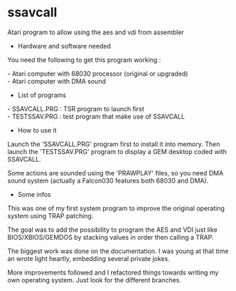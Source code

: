 # ssavcall

Atari program to allow using the aes and vdi from assembler

* Hardware and software needed

You need the following to get this program working :

\- Atari computer with 68030 processor (original or upgraded)<br>
\- Atari computer with DMA sound<br>

* List of programs

\- SSAVCALL.PRG : TSR program to launch first<br>
\- TESTSSAV.PRG : test program that make use of SSAVCALL<br>

* How to use it

Launch the 'SSAVCALL.PRG' program first to install it into memory. Then launch the 'TESTSSAV.PRG' program to display a GEM desktop coded with SSAVCALL.

Some actions are sounded using the 'PRAWPLAY' files, so you need DMA sound system (actually a Falcon030 features both 68030 and DMA).

* Some infos

This was one of my first system program to improve the original operating system using TRAP patching.

The goal was to add the possibility to program the AES and VDI just like BIOS/XBIOS/GEMDOS by stacking values in order then calling a TRAP.

The biggest work was done on the documentation. I was young at that time an wrote light heartly, embedding several private jokes.

More improvements followed and I refactored things towards writing my own operating system. Just look for the different branches.
